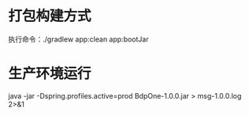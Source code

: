 # 打包构建方式

执行命令：./gradlew app:clean app:bootJar

# 生产环境运行
java -jar -Dspring.profiles.active=prod BdpOne-1.0.0.jar > msg-1.0.0.log 2>&1